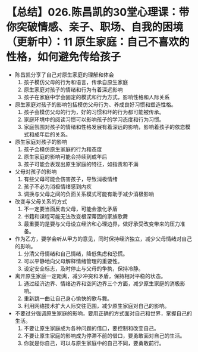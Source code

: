 # 【总结】026.陈昌凯的30堂心理课：带你突破情感、亲子、职场、自我的困境（更新中）：11 原生家庭：自己不喜欢的性格，如何避免传给孩子

-   陈昌凯分享了自己对原生家庭的理解和体会
    1.  孩子模仿父母的行为和语言，传承自原生家庭
    2.  原生家庭对孩子的情绪和行为有着深远影响
    3.  孩子在家庭中学会固定的模式和行为方式，影响性格和人际关系
-   原生家庭对孩子的影响包括模仿父母行为、养成良好习惯和塑造性格。
    1.  孩子会模仿父母的行为，好的习惯和坏的行为都可能被传承。
    2.  家庭环境中的阅读习惯可以影响孩子的学习态度和行为习惯。
    3.  家庭氛围对孩子的情绪和性格发展有着深远的影响，影响着孩子的依恋模式和成年后的关系。
-   原生家庭对孩子的影响
    1.  孩子会模仿原生家庭的行为和态度
    2.  原生家庭的影响可能会持续到成年后
    3.  孩子可能会表现出原生家庭的特征，如指责和不满
-   父母对孩子的影响
    1.  有些父母可能会伤害孩子，导致消极情绪
    2.  孩子不必为消极情绪感到内疚
    3.  调换与父母之间的负面关系模式可能有助于减少消极影响
-   改变与父母关系的方式
    1.  不一定要当面反击父母，可能会激化矛盾
    2.  书籍和课程可能无法改变根深蒂固的家族歌舞
    3.  最重要的是要与父母设立经济和心理边界，做好承受改变带来的压力准备。
-   作为乙方，要学会听从甲方的意见，同时保持经济独立，减少父母情绪对自己的影响。
    1.  分清父母情绪和自己情绪，降低焦虑和恐慌。
    2.  可以平静地向父母解释情绪管理的重要性。
    3.  设定安全标志，及时停止与父母的争执，保持冷静。
-   离开原生家庭一定距离，减少冲突和矛盾，保持相对平稳的状态。
    1.  通过经济边界、情绪边界和空间边界三个方面，减少原生家庭的消极影响。
    2.  重新跳一曲让自己身心愉快的歌与舞。
    3.  利用网络技术扩大人际交往范围，减少原生家庭对自己的影响。
-   不要过分强调原生家庭的影响，要用正确的方式面对自己和世界，掌握自己的生活。
    1.  不要让原生家庭成为各种问题的借口，要控制和改变自己。
    2.  不要让原生家庭的影响成为停滞不前的借口，要勇敢面对自己的生活。
    3.  你就是你自己，可以与原生家庭中的自己不同，要勇敢前行。